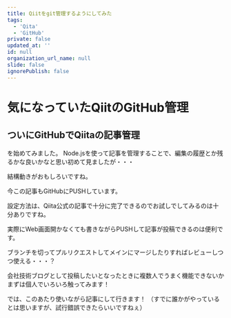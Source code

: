 ```yaml
---
title: Qiitをgit管理するようにしてみた
tags:
  - 'Qita'
  - 'GitHub'
private: false
updated_at: ''
id: null
organization_url_name: null
slide: false
ignorePublish: false
---
```

# 気になっていたQiitのGitHub管理

## ついにGitHubでQiitaの記事管理
を始めてみました。
Node.jsを使って記事を管理することで、編集の履歴とか残るかな良いかなと思い初めて見ましたが・・・

結構動きがおもしろいですね。

今この記事もGitHubにPUSHしています。

設定方法は、Qiita公式の記事で十分に完了できるのでお試しでしてみるのは十分ありですね。

実際にWeb画面開かなくても書きながらPUSHして記事が投稿できるのは便利です。

ブランチを切ってプルリクエストしてメインにマージしたりすればレビューしつつ使える・・・？

会社技術ブログとして投稿したいとなったときに複数人でうまく機能できないかまずは個人でいろいろ触ってみます！

では、このあたり使いながら記事にして行きます！
（すでに誰かがやっているとは思いますが、試行錯誤できたらいいですねぇ）


